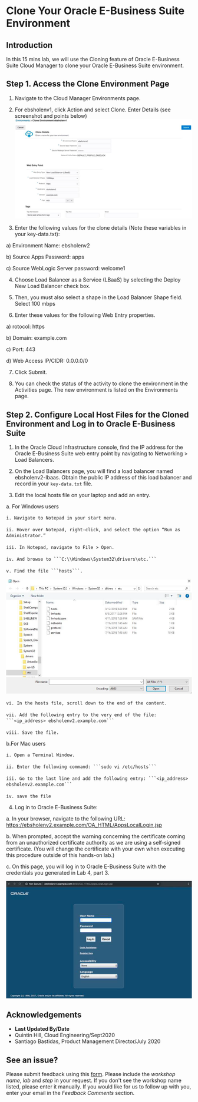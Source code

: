# Clone Your Oracle E-Business Suite Environment

## Introduction
In this 15 mins lab, we will use the Cloning feature of Oracle E-Business Suite Cloud Manager to clone your Oracle E-Business Suite environment.

## Step 1. Access the Clone Environment Page

1. Navigate to the Cloud Manager Environments page.

2. For ebsholenv1, click Action and select Clone. Enter Details (see screenshot and points below)
  ![](./images/1.png " ")

3. Enter the following values for the clone details (Note these variables in your key-data.txt):

  a) Environment Name: ebsholenv2

  b) Source Apps Password: apps

  c) Source WebLogic Server password: welcome1

4. Choose Load Balancer as a Service (LBaaS) by selecting the Deploy New Load Balancer check box.

5. Then, you must also select a shape in the Load Balancer Shape field. Select 100 mbps

6. Enter these values for the following Web Entry properties.

  a) rotocol: https

  b) Domain: example.com

  c) Port: 443

  d) Web Access IP/CIDR: 0.0.0.0/0

7. Click Submit.

8. You can check the status of the activity to clone the environment in the Activities page. The new environment is listed on the Environments page.

## Step 2. Configure Local Host Files for the Cloned Environment and Log in to Oracle E-Business Suite

1. In the Oracle Cloud Infrastructure console, find the IP address for the Oracle E-Business Suite web entry point by navigating to Networking > Load Balancers.

2. On the Load Balancers page, you will find a load balancer named ebsholenv2-lbaas. Obtain the public IP address of this load balancer and record in your ```key-data.txt``` file.

3. Edit the local hosts file on your laptop and add an entry. 

  a. For Windows users 

    i. Navigate to Notepad in your start menu. 

    ii. Hover over Notepad, right-click, and select the option “Run as Administrator.” 

    iii. In Notepad, navigate to File > Open. 

    iv. And browse to ```C:\\Windows\System32\drivers\etc.``` 

    v. Find the file ```hosts```. 

  ![](./images/2.png " ")

    vi. In the hosts file, scroll down to the end of the content. 

    vii. Add the following entry to the very end of the file: ```<ip_address> ebsholenv2.example.com``` 

    viii. Save the file. 

  b.For Mac users 

    i. Open a Terminal Window. 

    ii. Enter the following command: ```sudo vi /etc/hosts``` 

    iii. Go to the last line and add the following entry: ```<ip_address> ebsholenv2.example.com``` 

    iv. save the file 

4. Log in to Oracle E-Business Suite:

  a. In your browser, navigate to the following URL: https://ebsholenv2.example.com/OA_HTML/AppsLocalLogin.jsp 

  b. When prompted, accept the warning concerning the certificate coming from an unauthorized certificate authority as we are using a self-signed certificate. (You will change the certificate with your own when executing this procedure outside of this hands-on lab.) 

  c. On this page, you will log in to Oracle E-Business Suite with the credentials you generated in Lab 4, part 3.
  
  ![](./images/3.png " ")

## Acknowledgements

- **Last Updated By/Date** 
- Quintin Hill, Cloud Engineering/Sept2020
- Santiago Bastidas, Product Management Director/July 2020

## See an issue?
Please submit feedback using this [form](https://apexapps.oracle.com/pls/apex/f?p=133:1:::::P1_FEEDBACK:1). Please include the *workshop name*, *lab* and *step* in your request.  If you don't see the workshop name listed, please enter it manually. If you would like for us to follow up with you, enter your email in the *Feedback Comments* section. 